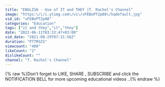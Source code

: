 ```yaml
---
title: "ENGLISH - Use of IT and THEY |T. Rachel's Channel"
image: "https:\/\/i.ytimg.com\/vi\/vFEBoPT2p08\/hqdefault.jpg"
vid_id: "vFEBoPT2p08"
categories: "Education"
tags: ["it and they","it","they"]
date: "2022-06-11T03:33:47+03:00"
vid_date: "2021-08-29T07:31:56Z"
duration: "PT7M32S"
viewcount: "408"
likeCount: "2"
dislikeCount: ""
channel: "T. Rachel's Channel"
---
```

{% raw %}Don't forget to LIKE, SHARE , SUBSCRIBE and click the NOTIFICATION BELL for more upcoming educational videos ..{% endraw %}
